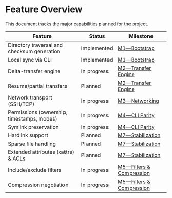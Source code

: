 # Feature Overview

This document tracks the major capabilities planned for the project.

| Feature | Status | Milestone |
| --- | --- | --- |
| Directory traversal and checksum generation | Implemented | [M1—Bootstrap][M1] |
| Local sync via CLI | Implemented | [M1—Bootstrap][M1] |
| Delta-transfer engine | In progress | [M2—Transfer Engine][M2] |
| Resume/partial transfers | Planned | [M2—Transfer Engine][M2] |
| Network transport (SSH/TCP) | In progress | [M3—Networking][M3] |
| Permissions (ownership, timestamps, modes) | In progress | [M4—CLI Parity][M4] |
| Symlink preservation | In progress | [M4—CLI Parity][M4] |
| Hardlink support | Planned | [M7—Stabilization][M7] |
| Sparse file handling | Planned | [M7—Stabilization][M7] |
| Extended attributes (xattrs) & ACLs | Planned | [M7—Stabilization][M7] |
| Include/exclude filters | In progress | [M5—Filters & Compression][M5] |
| Compression negotiation | In progress | [M5—Filters & Compression][M5] |

[M1]: https://github.com/rsync-rs/rsync_rs/milestone/1
[M2]: https://github.com/rsync-rs/rsync_rs/milestone/2
[M3]: https://github.com/rsync-rs/rsync_rs/milestone/3
[M4]: https://github.com/rsync-rs/rsync_rs/milestone/4
[M5]: https://github.com/rsync-rs/rsync_rs/milestone/5
[M7]: https://github.com/rsync-rs/rsync_rs/milestone/7

